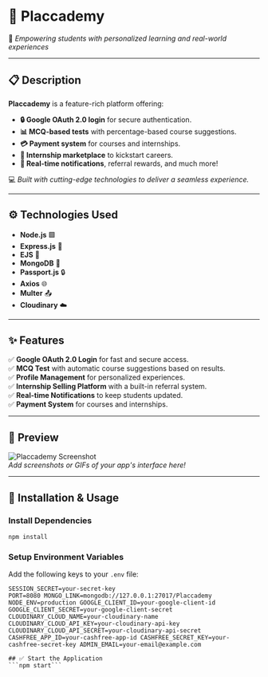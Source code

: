 # 🌟 Placcademy  
🚀 *Empowering students with personalized learning and real-world experiences*  

---

## 📋 Description  
**Placcademy** is a feature-rich platform offering:  
- **🔒 Google OAuth 2.0 login** for secure authentication.  
- **📊 MCQ-based tests** with percentage-based course suggestions.  
- **💳 Payment system** for courses and internships.  
- **🌟 Internship marketplace** to kickstart careers.  
- **🔔 Real-time notifications**, referral rewards, and much more!  

💻 *Built with cutting-edge technologies to deliver a seamless experience.*  

---

## ⚙️ Technologies Used  
- **Node.js** 🟩  
- **Express.js** 🚂  
- **EJS** 🎨  
- **MongoDB** 🍃  
- **Passport.js** 🔒  
- **Axios** 🌐  
- **Multer** 📤  
- **Cloudinary** ☁️  

---

## ✨ Features  
✅ **Google OAuth 2.0 Login** for fast and secure access.  
✅ **MCQ Test** with automatic course suggestions based on results.  
✅ **Profile Management** for personalized experiences.  
✅ **Internship Selling Platform** with a built-in referral system.  
✅ **Real-time Notifications** to keep students updated.  
✅ **Payment System** for courses and internships.  

---

## 📸 Preview  
![Placcademy Screenshot](https://via.placeholder.com/800x400.png?text=Add+Your+Screenshot+Here)  
_Add screenshots or GIFs of your app's interface here!_  

---

## 🔧 Installation & Usage  

### Install Dependencies  
```npm install```


### Setup Environment Variables  
Add the following keys to your `.env` file:  
```plaintext
SESSION_SECRET=your-secret-key
PORT=8080 MONGO_LINK=mongodb://127.0.0.1:27017/Placcademy
NODE_ENV=production GOOGLE_CLIENT_ID=your-google-client-id GOOGLE_CLIENT_SECRET=your-google-client-secret CLOUDINARY_CLOUD_NAME=your-cloudinary-name CLOUDINARY_CLOUD_API_KEY=your-cloudinary-api-key CLOUDINARY_CLOUD_API_SECRET=your-cloudinary-api-secret CASHFREE_APP_ID=your-cashfree-app-id CASHFREE_SECRET_KEY=your-cashfree-secret-key ADMIN_EMAIL=your-email@example.com

## ✅ Start the Application
```npm start```




